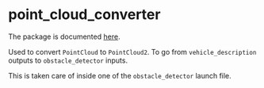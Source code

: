 # point_cloud_converter
The package is documented [here](http://wiki.ros.org/point_cloud_converter).

Used to convert `PointCloud` to `PointCloud2`. To go from `vehicle_description` outputs to `obstacle_detector` inputs.

This is taken care of inside one of the `obstacle_detector` launch file.
